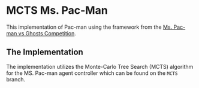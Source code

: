 # MCTS Ms. Pac-Man

This implementation of Pac-man using the framework from the [Ms. Pac-man vs Ghosts Competition](https://www.pacman-vs-ghosts.net/).

## The Implementation

The implementation utilizes the Monte-Carlo Tree Search (MCTS) algorithm for the MS. Pac-man agent controller which can be found on the ```MCTS``` branch.
